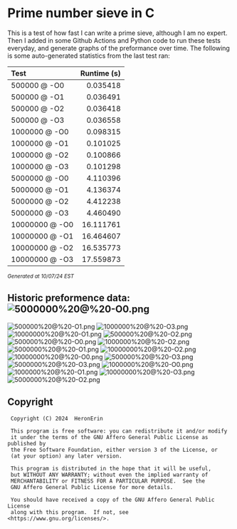 # Prime number sieve in C

This is a test of how fast I can write a prime sieve, although I am no expert. Then I added in some Github Actions and Python code to run these tests everyday, and generate graphs of the preformance over time.
The following is some auto-generated statistics from the last test ran:

| Test          | Runtime (s)   |
| :---          |          ---: |
|500000 @ -O0|0.035418|
|500000 @ -O1|0.036491|
|500000 @ -O2|0.036418|
|500000 @ -O3|0.036558|
|1000000 @ -O0|0.098315|
|1000000 @ -O1|0.101025|
|1000000 @ -O2|0.100866|
|1000000 @ -O3|0.101298|
|5000000 @ -O0|4.110396|
|5000000 @ -O1|4.136374|
|5000000 @ -O2|4.412238|
|5000000 @ -O3|4.460490|
|10000000 @ -O0|16.111761|
|10000000 @ -O1|16.464607|
|10000000 @ -O2|16.535773|
|10000000 @ -O3|17.559873|

<sup><i>Generated at 10/07/24 EST</i></sup>
## Historic preformence data:![5000000%20@%20-O0.png](imgs/5000000%20@%20-O0.png)
![500000%20@%20-O1.png](imgs/500000%20@%20-O1.png)
![1000000%20@%20-O3.png](imgs/1000000%20@%20-O3.png)
![10000000%20@%20-O1.png](imgs/10000000%20@%20-O1.png)
![500000%20@%20-O2.png](imgs/500000%20@%20-O2.png)
![500000%20@%20-O0.png](imgs/500000%20@%20-O0.png)
![1000000%20@%20-O2.png](imgs/1000000%20@%20-O2.png)
![5000000%20@%20-O1.png](imgs/5000000%20@%20-O1.png)
![10000000%20@%20-O2.png](imgs/10000000%20@%20-O2.png)
![10000000%20@%20-O0.png](imgs/10000000%20@%20-O0.png)
![500000%20@%20-O3.png](imgs/500000%20@%20-O3.png)
![5000000%20@%20-O3.png](imgs/5000000%20@%20-O3.png)
![1000000%20@%20-O0.png](imgs/1000000%20@%20-O0.png)
![1000000%20@%20-O1.png](imgs/1000000%20@%20-O1.png)
![10000000%20@%20-O3.png](imgs/10000000%20@%20-O3.png)
![5000000%20@%20-O2.png](imgs/5000000%20@%20-O2.png)


## Copyright
```
 Copyright (C) 2024  HeronErin

 This program is free software: you can redistribute it and/or modify
 it under the terms of the GNU Affero General Public License as published by
 the Free Software Foundation, either version 3 of the License, or
 (at your option) any later version.

 This program is distributed in the hope that it will be useful,
 but WITHOUT ANY WARRANTY; without even the implied warranty of
 MERCHANTABILITY or FITNESS FOR A PARTICULAR PURPOSE.  See the
 GNU Affero General Public License for more details.

 You should have received a copy of the GNU Affero General Public License
 along with this program.  If not, see <https://www.gnu.org/licenses/>.
```